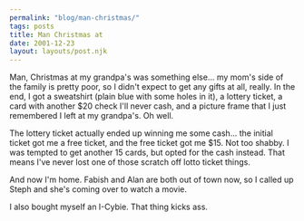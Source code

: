 ```yaml
---
permalink: "blog/man-christmas/"
tags: posts
title: Man Christmas at
date: 2001-12-23
layout: layouts/post.njk
---
```


Man, Christmas at my grandpa's was something else... my mom's side of the family is pretty poor, so I didn't expect to get any gifts at all, really. In the end, I got a sweatshirt (plain blue with some holes in it), a lottery ticket, a card with another $20 check I'll never cash, and a picture frame that I just remembered I left at my grandpa's. Oh well.

The lottery ticket actually ended up winning me some cash... the initial ticket got me a free ticket, and the free ticket got me $15. Not too shabby. I was tempted to get another 15 cards, but opted for the cash instead. That means I've never lost one of those scratch off lotto ticket things.

And now I'm home. Fabish and Alan are both out of town now, so I called up Steph and she's coming over to watch a movie. 

I also bought myself an I-Cybie. That thing kicks ass.